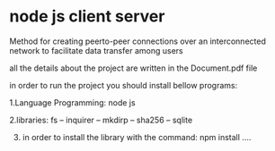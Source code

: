 # node js client server

Method for creating peerto-peer connections over an interconnected  network to facilitate data transfer among users

all the details about the project are written in the Document.pdf file

in order to run the project you should install bellow programs:


1.Language Programming: node js 


2.libraries: fs – inquirer – mkdirp – sha256 – sqlite


3. in order to install the library with the command: npm install ....
